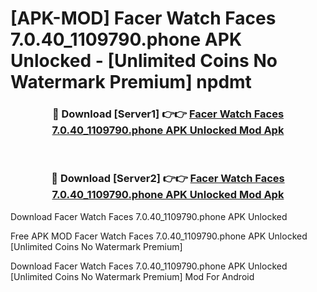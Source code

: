 # [APK-MOD] Facer Watch Faces 7.0.40_1109790.phone APK Unlocked - [Unlimited Coins No Watermark Premium] npdmt



<div align="center">
<h3>🔴 Download [Server1] 👉👉 <a href="https://momento.my/?title=Facer_Watch_Faces_7.0.40_1109790.phone_APK_Unlocked">Facer Watch Faces 7.0.40_1109790.phone APK Unlocked Mod Apk</a></h3><br>

<h3>🔴 Download [Server2] 👉👉 <a href="https://momento.my/?title=Facer_Watch_Faces_7.0.40_1109790.phone_APK_Unlocked">Facer Watch Faces 7.0.40_1109790.phone APK Unlocked Mod Apk</a></h3>
</div>



Download Facer Watch Faces 7.0.40_1109790.phone APK Unlocked 

Free APK MOD Facer Watch Faces 7.0.40_1109790.phone APK Unlocked [Unlimited Coins No Watermark Premium]

Download Facer Watch Faces 7.0.40_1109790.phone APK Unlocked [Unlimited Coins No Watermark Premium] Mod For Android

